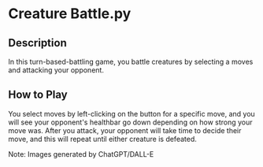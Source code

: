 # Creature Battle.py

## Description

In this turn-based-battling game, you battle creatures by selecting a moves and attacking your opponent.
 
## How to Play

You select moves by left-clicking on the button for a specific move, and you will see your opponent's healthbar go down depending on how strong your move was. After you attack, your opponent will take time to decide their move, and this will repeat until either creature is defeated.

Note: Images generated by ChatGPT/DALL-E